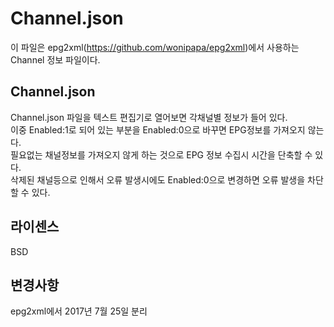 # Channel.json
이 파일은 epg2xml(https://github.com/wonipapa/epg2xml)에서 사용하는 Channel 정보 파일이다.

## Channel.json
Channel.json 파일을 텍스트 편집기로 열어보면 각채널별 정보가 들어 있다.  
이중 Enabled:1로 되어 있는 부분을 Enabled:0으로 바꾸면 EPG정보를 가져오지 않는다.  
필요없는 채널정보를 가져오지 않게 하는 것으로 EPG 정보 수집시 시간을 단축할 수 있다.  
삭제된 채널등으로 인해서 오류 발생시에도 Enabled:0으로 변경하면 오류 발생을 차단할 수 있다.  

## 라이센스
BSD

## 변경사항
epg2xml에서 2017년 7월 25일 분리
